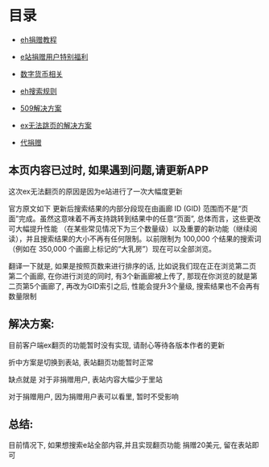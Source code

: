 # 目录

*  [eh捐赠教程](https://github.com/kk9448/ehDonate/blob/main/README.md)

*  [e站捐赠用户特别福利](https://github.com/kk9448/ehDonate/blob/main/eh捐赠用户特别福利.md)

*  [数字货币相关](https://crypto0xpanda.notion.site/aa75a581ca684d94955dedacb54bcd68)

*  [eh搜索规则](https://github.com/kk9448/ehDonate/blob/main/eh搜索规则.md)

*  [509解决方案](https://github.com/kk9448/ehDonate/blob/main/ban以及509解决方案.md)

*  [ex无法跳页的解决方案](https://github.com/kk9448/ehDonate/blob/main/ex无法跳页的解决方案.md)

*  [代捐赠](https://github.com/kk9448/ehDonate/blob/main/代捐赠.md)

## 本页内容已过时, 如果遇到问题,请更新APP
这次ex无法翻页的原因是因为e站进行了一次大幅度更新

官方原文如下
更新后搜索结果的内部分段现在由画廊 ID (GID) 范围而不是“页面”完成。虽然这意味着不再支持跳转到结果中的任意“页面”, 总体而言，这些更改可大幅提升性能 （在某些常见情况下为三个数量级）以及重要的新功能（继续阅读），并且搜索结果的大小不再有任何限制。以前限制为 100,000 个结果的搜索词（例如在 350,000 个画廊上标记的“大乳房”）现在可以全部浏览。 

翻译一下就是, 如果是按照页数来进行排序的话, 
比如说我们现在正在浏览第二页第二个画廊, 在你进行浏览的同时, 有3个新画廊被上传了, 
那现在你浏览的就是第二页第5个画廊了, 再改为GID索引之后, 性能会提升3个量级, 搜索结果也不会再有数量限制

## 解决方案: ##

目前客户端ex翻页的功能暂时没有实现, 请耐心等待各版本作者的更新

折中方案是切换到表站, 表站翻页功能暂时正常

缺点就是
对于非捐赠用户, 表站内容大幅少于里站

对于捐赠用户, 因为捐赠用户表可以看里, 暂时不受影响

## 总结: ##
目前情况下, 如果想搜索e站全部内容,并且实现翻页功能
捐赠20美元, 留在表站即可


 
